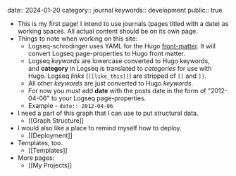 date:: 2024-01-20
category:: journal
keywords:: development
public:: true

- This is my first page! I intend to use journals (pages titled with a date) as working spaces. All actual content should be on its own page.
- Things to note when working on this site:
	- Logseq-schrodinger uses YAML for the Hugo [front-matter](https://gohugo.io/content-management/front-matter/). It will convert Logseq page-properties to Hugo front matter.
	- Logseq *keywords* are lowercase converted to Hugo keywords, and **category** in Logseq is translated to *categories* for use with Hugo. Logseq *links* (`[[like_this]]`) are stripped of `[[` and `]]`.
	- All other *keywords* are just converted to Hugo *keywords*.
	- For now you *must* add **date** with the posts date in the form of "2012-04-06" to your Logseq page-properties.
	- Example - `date:: 2012-04-06`
- I need a part of this graph that I can use to put structural data.
	- [[Graph Structure]]
- I would also like a place to remind myself how to deploy.
	- [[Deployment]]
- Templates, too.
	- [[Templates]]
- More pages:
	- [[My Projects]]